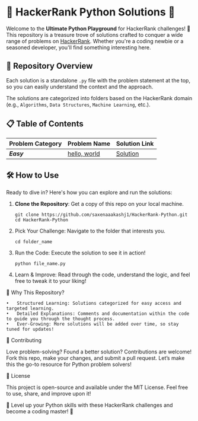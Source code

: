 # 🚀 HackerRank Python Solutions 🚀

Welcome to the **Ultimate Python Playground** for HackerRank challenges! 🎉 This repository is a treasure trove of solutions crafted to conquer a wide range of problems on [HackerRank](https://www.hackerrank.com/). Whether you're a coding newbie or a seasoned developer, you'll find something interesting here.

## 📁 Repository Overview

Each solution is a standalone `.py` file with the problem statement at the top, so you can easily understand the context and the approach.

The solutions are categorized into folders based on the HackerRank domain (e.g., `Algorithms`,
`Data Structures`, `Machine Learning`, etc.).

## 📋 Table of Contents

| Problem Category | Problem Name                                                                                            | Solution Link                                                                                            |
| ---------------- | ------------------------------------------------------------------------------------------------------- | -------------------------------------------------------------------------------------------------------- |
| **_Easy_**       | [hello, world](https://github.com/saxenaaakashj1/HackerRank-Python/blob/master/1.hello_world/README.md) | [Solution](https://github.com/saxenaaakashj1/HackerRank-Python/blob/master/1.hello_world/hello_world.py) |

## 🛠️ How to Use

Ready to dive in? Here's how you can explore and run the solutions:

1. **Clone the Repository**: Get a copy of this repo on your local machine.

   ```
   git clone https://github.com/saxenaaakashj1/HackerRank-Python.git
   cd HackerRank-Python
   ```

2. Pick Your Challenge: Navigate to the folder that interests you.

   ```
   cd folder_name
   ```

3. Run the Code: Execute the solution to see it in action!

   ```
   python file_name.py
   ```

4. Learn & Improve: Read through the code, understand the logic, and feel free to tweak it to your liking!

🎯 Why This Repository?

    •	Structured Learning: Solutions categorized for easy access and targeted learning.
    •	Detailed Explanations: Comments and documentation within the code to guide you through the thought process.
    •	Ever-Growing: More solutions will be added over time, so stay tuned for updates!

🤝 Contributing

Love problem-solving? Found a better solution? Contributions are welcome! Fork this repo, make your changes, and submit a pull request. Let’s make this the go-to resource for Python problem solvers!

📜 License

This project is open-source and available under the MIT License. Feel free to use, share, and improve upon it!

🚀 Level up your Python skills with these HackerRank challenges and become a coding master! 🚀
